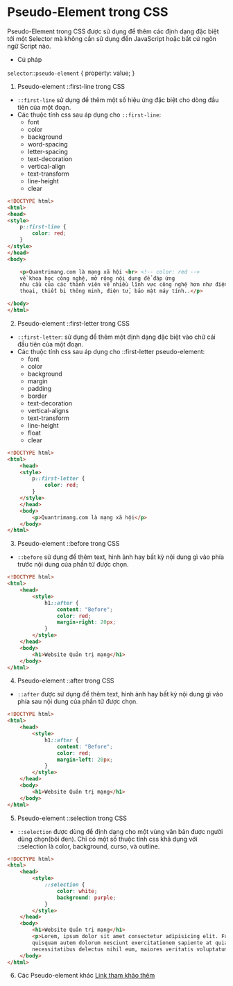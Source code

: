 # Pseudo-Element trong CSS
Pseudo-Element trong CSS được sử dụng để thêm các định dạng đặc biệt tới một Selector mà không cần sử dụng đến JavaScript hoặc bất cứ ngôn ngữ Script nào.
- Cú pháp

`selector`::`pseudo-element` {
    property: value;
}

1. Pseudo-element ::first-line trong CSS
- `::first-line` sử dụng để thêm một số hiệu ứng đặc biệt cho dòng đầu tiên của một đoạn.
- Các thuộc tính css sau áp dụng cho `::first-line`:
    + font 
    + color 
    + background 
    + word-spacing
    + letter-spacing
    + text-decoration
    + vertical-align
    + text-transform
    + line-height
    + clear
```html
<!DOCTYPE html>
<html>
<head>
<style>
    p::first-line {
        color: red;
    }
</style>
</head>
<body>

    <p>Quantrimang.com là mạng xã hội <br> <!-- color: red -->
    về khoa học công nghệ, mở rộng nội dung để đáp ứng 
    nhu cầu của các thành viên về nhiều lĩnh vực công nghệ hơn như điện 
    thoại, thiết bị thông minh, điện tử, bảo mật máy tính..</p>

</body>
</html>
```
2. Pseudo-element ::first-letter trong CSS
- `::first-letter`: sử dụng để thêm một định dạng đặc biệt vào chữ cái đầu tiên của một đoạn.
- Các thuộc tính css sau áp dụng cho ::first-letter pseudo-element:
    + font 
    + color 
    + background 
    + margin 
    + padding 
    + border 
    + text-decoration
    + vertical-aligns
    + text-transform
    + line-height
    + float
    + clear
```html
<!DOCTYPE html>
<html>
    <head>
    <style>
        p::first-letter {
            color: red;
        }
    </style>
    </head>
    <body>
        <p>Quantrimang.com là mạng xã hội</p>
    </body>
</html>
```
3. Pseudo-element ::before trong CSS
- `::before` sử dụng để thêm text, hình ảnh hay bất kỳ nội dung gì vào phía trước nội dung của phần tử được chọn.
```html
<!DOCTYPE html>
<html>
    <head>
        <style>
            h1::after {
                content: "Before";
                color: red;
                margin-right: 20px;
            }
        </style>
    </head>
    <body>
        <h1>Website Quản trị mạng</h1>
    </body>
</html>
```
4. Pseudo-element ::after trong CSS
- `::after` được sử dụng để thêm text, hình ảnh hay bất kỳ nội dung gì vào phía sau nội dung của phần tử được chọn.
```html
<!DOCTYPE html>
<html>
    <head>
        <style>
            h1::after {
                content: "Before";
                color: red;
                margin-left: 20px;
            }
        </style>
    </head>
    <body>
        <h1>Website Quản trị mạng</h1>
    </body>
</html>
```
5. Pseudo-element ::selection trong CSS
- `::selection` được dùng để định dạng cho một vùng văn bản được người dùng chọn(bôi đen). Chỉ có một số thuộc tính css khả dụng với ::selection là color, background, curso, và outline.
```html
<!DOCTYPE html>
<html>
    <head>
        <style>
            ::selection {
                color: white; 
                background: purple;
            }
        </style>
    </head>
    <body>
        <h1>Website Quản trị mạng</h1>
        <p>Lorem, ipsum dolor sit amet consectetur adipisicing elit. Fuga vel natus, voluptatem 
        quisquam autem dolorum nesciunt exercitationem sapiente at quia ipsa consequuntur 
        necessitatibus delectus nihil eum, maiores veritatis voluptatum repudiandae.</p>
    </body>
</html>
```
6. Các Pseudo-element khác
[Link tham khảo thêm](https://developer.mozilla.org/en-US/docs/Web/CSS/Pseudo-elements)